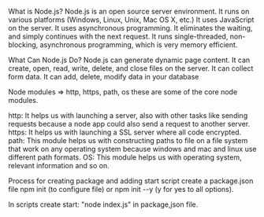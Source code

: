 What is Node.js?
   Node.js is an open source server environment.
   It runs on various platforms (Windows, Linux, Unix, Mac OS X, etc.)
   It uses JavaScript on the server.
   It uses asynchronous programming.
   It eliminates the waiting, and simply continues with the next request.
   It runs single-threaded, non-blocking, asynchronous programming, which is very memory efficient.

What Can Node.js Do?
   Node.js can generate dynamic page content.
   It can create, open, read, write, delete, and close files on the server.
   It can collect form data.
   It can add, delete, modify data in your database

Node modules
=> http, https, path, os these are some of the core node modules.

   http: It helps us with launching a server, also with other tasks like sending requests because a node app could also send a request to another server.
   https: It helps us with launching a SSL server where all code encrypted.
   path: This module helps us with constructing paths to file on a file system that work on any operating system because windows and mac and linux use different path formats.
   OS: This module helps us with operating system, relevant information and so on.

Process for creating package and adding start script
   create a package.json file npm init (to configure file) or npm init --y (y for yes to all options).

   In scripts create start: "node index.js" in package,json file.
